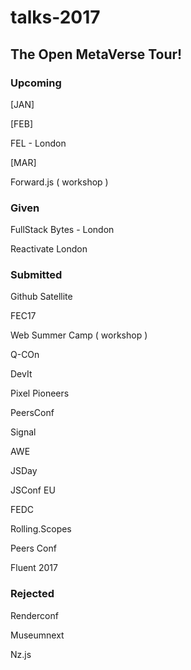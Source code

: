 # talks-2017

The Open MetaVerse Tour!
---
### Upcoming
[JAN]

[FEB] 

FEL - London

[MAR] 

Forward.js ( workshop )

### Given

FullStack Bytes - London

Reactivate London


### Submitted

Github Satellite

FEC17

Web Summer Camp ( workshop )

Q-COn

DevIt

Pixel Pioneers

PeersConf

Signal

AWE

JSDay

JSConf EU

FEDC

Rolling.Scopes

Peers Conf

Fluent 2017

### Rejected

Renderconf

Museumnext

Nz.js
